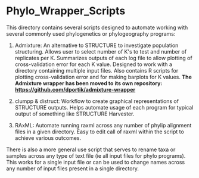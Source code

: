 # Phylo_Wrapper_Scripts

This directory contains several scripts designed to automate working with several commonly used phylogenetics or phylogeography programs:

1) Admixture: An alternative to STRUCTURE to investigate population structuring. Allows user to select number of K's to test and number of replicates per K. Summarizes outputs of each log file to allow plotting of cross-validation error for each K value. Designed to work with a directory containing multiple input files. Also contains R scripts for plotting cross-validation error and for making barplots for K values.
**The Admixture wrapper has been moved to its own repository: https://github.com/dportik/admixture-wrapper**

2) clumpp & distruct: Workflow to create graphical representations of STRUCTURE outputs. Helps automate usage of each program for typical output of something like STRUCTURE Harvester.

3) RAxML: Automate running raxml across any number of phylip alignment files in a given directory. Easy to edit call of raxml within the script to achieve various outcomes.

There is also a more general use script that serves to rename taxa or samples across any type of text file (ie all input files for phylo programs). This works for a single input file or can be used to change names across any number of input files present in a single directory.

